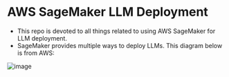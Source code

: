# AWS SageMaker LLM Deployment
* This repo is devoted to all things related to using AWS SageMaker for LLM deployment.
* SageMaker provides multiple ways to deploy LLMs. This diagram below is from AWS:

![image](https://github.com/user-attachments/assets/7903b473-bb94-408b-a9d3-c3bb8e896589)

